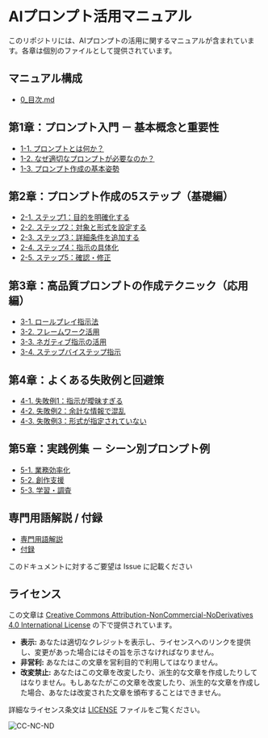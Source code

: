 # AIプロンプト活用マニュアル

このリポジトリには、AIプロンプトの活用に関するマニュアルが含まれています。各章は個別のファイルとして提供されています。

## マニュアル構成

* [0_目次.md](プロンプトマニュアル_0_章立て.md)
## **第1章：プロンプト入門 － 基本概念と重要性**
* [1-1. プロンプトとは何か？](プロンプトマニュアル_1-1.md)
* [1-2. なぜ適切なプロンプトが必要なのか？](プロンプトマニュアル_1-2.md)
* [1-3. プロンプト作成の基本姿勢](プロンプトマニュアル_1-3.md)
## **第2章：プロンプト作成の5ステップ（基礎編）**
* [2-1. ステップ1：目的を明確化する](プロンプトマニュアル_2-1.md)
* [2-2. ステップ2：対象と形式を設定する](プロンプトマニュアル_2-2.md)
* [2-3. ステップ3：詳細条件を追加する](プロンプトマニュアル_2-3.md)
* [2-4. ステップ4：指示の具体化](プロンプトマニュアル_2-4.md)
* [2-5. ステップ5：確認・修正](プロンプトマニュアル_2-5.md)
## **第3章：高品質プロンプトの作成テクニック（応用編）**
* [3-1. ロールプレイ指示法](プロンプトマニュアル_3-1.md)
* [3-2. フレームワーク活用](プロンプトマニュアル_3-2.md)
* [3-3. ネガティブ指示の活用](プロンプトマニュアル_3-3.md)
* [3-4. ステップバイステップ指示](プロンプトマニュアル_3-4.md)
## **第4章：よくある失敗例と回避策**
* [4-1. 失敗例1：指示が曖昧すぎる](プロンプトマニュアル_4-1.md)
* [4-2. 失敗例2：余計な情報で混乱](プロンプトマニュアル_4-2.md)
* [4-3. 失敗例3：形式が指定されていない](プロンプトマニュアル_4-3.md)
## **第5章：実践例集 － シーン別プロンプト例**
* [5-1. 業務効率化](プロンプトマニュアル_5-1.md)
* [5-2. 創作支援](プロンプトマニュアル_5-2.md)
* [5-3. 学習・調査](プロンプトマニュアル_5-3.md)
## 専門用語解説 / 付録
* [専門用語解説](プロンプトマニュアル_専門用語.md)
* [付録](プロンプトマニュアル_付録.md)

このドキュメントに対するご要望は Issue に記載ください

## ライセンス

この文章は [Creative Commons Attribution-NonCommercial-NoDerivatives 4.0 International License](https://creativecommons.org/licenses/by-nc-nd/4.0/) の下で提供されています。

* **表示:** あなたは適切なクレジットを表示し、ライセンスへのリンクを提供し、変更があった場合にはその旨を示さなければなりません。
* **非営利:** あなたはこの文章を営利目的で利用してはなりません。
* **改変禁止:** あなたはこの文章を改変したり、派生的な文章を作成したりしてはなりません。もしあなたがこの文章を改変したり、派生的な文章を作成した場合、あなたは改変された文章を頒布することはできません。

詳細なライセンス条文は [LICENSE](LICENSE) ファイルをご覧ください。

![CC-NC-ND](https://creativecommons.jp/wp-content/uploads/2015/04/by-nc-nd.png?w=150)